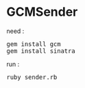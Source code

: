GCMSender
=========
need :
<pre>
gem install gcm
gem install sinatra
</pre>

run : 
<pre>
ruby sender.rb
</pre>
